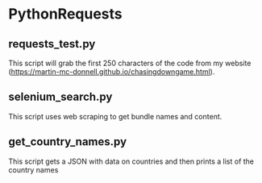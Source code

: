 # PythonRequests

requests_test.py
---

This script will grab the first 250 characters of the code from my website (https://martin-mc-donnell.github.io/chasingdowngame.html).

selenium_search.py
---
This script uses web scraping to get bundle names and content.

get_country_names.py
---
This script gets a JSON with data on countries and then prints a list of the country names